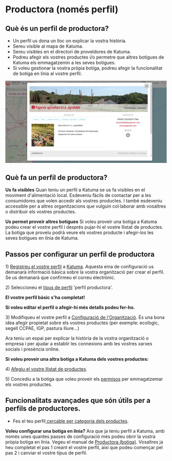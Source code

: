 # Productora \(només perfil\)

## Què és un perfil de productora? <a id="what-is-a-producer-profile"></a>

* Un perfil us dona un lloc on explicar la vostra història.
* Sereu visible al mapa de Katuma.
* Sereu visibles en el directori de proveïdores de Katuma.
* Podreu afegir els vostres productes i/o permetre que altres botigues de Katuma els emmagatzemin a les seves botigues.
* Si voleu gestionar la vostra pròpia botiga, podreu afegir la funcionalitat de botiga en línia al vostre perfil.

![](../.gitbook/assets/perfilproductora.png)

## Què fa un perfil de productora? <a id="what-does-it-do"></a>

**Us fa visibles** Quan teniu un perfil a Katuma se us fa visibles en el moviment d'alimentació local. Esdeveniu fàcils de contactar per a les consumidores que volen accedir als vostres productes. I també esdeveniu accessible per a altres organitzacions que vulguin col·laborar amb vosaltres o distribuir els vostres productes.

**Us permet proveir altres botigues** Si voleu proveir una botiga a Katuma podeu crear el vostre perfil i després pujar-hi el vostre llistat de productes. La botiga que proveïu podrà veure els vostres producte i afegir-los les seves botigues en línia de Katuma.

## Passos per configurar un perfil de productora <a id="steps-for-setting-up-a-producer-profile"></a>

1\) [Registreu el vostre perfil](https://guia.katuma.org/~/drafts/-LXIdBZaJ1sAYeM_LiBR/primary/basic-features/register-and-create-your-profile) a [Katuma](https://app.katuma.org/register/auth#/signup?after_login=%2Fregister). Aquesta eina de configuració us demanarà informació bàsica sobre la vostra organització per crear el perfil. Se us demanarà que confirmeu el correu electrònic.

2\) Seleccioneu el [tipus de perfil](https://guia.katuma.org/~/drafts/-LXIdBZaJ1sAYeM_LiBR/primary/basic-features/tipus-de-perfils-disponibles) 'perfil productora'.

**El vostre perfil bàsic s'ha completat!**

**Si voleu editar el perfil o afegir-hi més detalls podeu fer-ho.**

3\) Modifiqueu el vostre perfil a [Configuració de l'Organització](https://guia.katuma.org/~/drafts/-LXIdBZaJ1sAYeM_LiBR/primary/basic-features/configuracio-de-lorganitzacio). És una bona idea afegir propietat sobre els vostres productes \(per exemple: ecològic, segell CCPAE, IGP, pastura lliure...\)

Ara teniu un espai per explicar la història de la vostra organització o empresa i per ajudar a establir les connexions amb les vostres xarxes socials i presència online.

**Si voleu proveir una altra botiga a Katuma dels vostres productes:**

4\) [Afegiu el vostre llistat de productes](https://guia.katuma.org/~/drafts/-LXIdBZaJ1sAYeM_LiBR/primary/basic-features/productes). 

5\) Concediu a la botiga que voleu proveir els [permisos](https://guia.katuma.org/~/drafts/-LXIdBZaJ1sAYeM_LiBR/primary/funcionalitats-avancades/col-laboracio-amb-altres-organitzacions/permisos-e2e-enterprise-to-entreprise) per emmagatzemar els vostres productes.

## Funcionalitats avançades que són útils per a perfils de productores. <a id="advanced-features-that-are-helpful-for-producers-with-profiles"></a>

* Fes el teu perfil[ cercable per categoria dels productes](https://guia.katuma.org/~/drafts/-LXIdBZaJ1sAYeM_LiBR/primary/funcionalitats-avancades/el-teu-perfil/fer-un-perfil-de-productora-cercable-per-categoria-de-producte).​

**Voleu configurar una botiga en línia?** Ara que ja teniu perfil a Katuma, amb només unes quantes passes de configuració més podeu obrir la vostra pròpia botiga en línia. Vegeu el manual de [Productora \(botiga\)](https://guia.katuma.org/~/edit/drafts/-LXIdBZaJ1sAYeM_LiBR/manuals-de-configuracio/productora-botiga). Vosaltres ja heu completat el pas 1 creant el vostre perfil, així que podeu començar pel pas 2 i canviar el vostre tipus de perfil.

